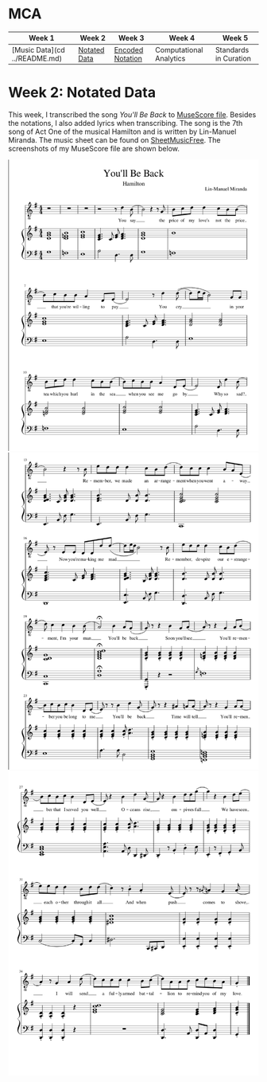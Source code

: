 # MCA

| Week 1 | Week 2 | Week 3 | Week 4 | Week 5 |
| ---|---|---|---|---|
| [Music Data](cd ../README.md) | [Notated Data](week2.md) | [Encoded Notation](week3.md) | Computational Analytics | Standards in Curation |

# Week 2: Notated Data 

This week, I transcribed the song *You'll Be Back* to [MuseScore file](You'll_Be_Back.mscz). Besides the notations, I also added lyrics when transcribing. The song is the 7th song of Act One of the musical Hamilton and is written by Lin-Manuel Miranda. 
The music sheet can be found on [SheetMusicFree](https://sheetmusic-free.com/youll-be-back-sheet-music-hamilton/). 
The screenshots of my MuseScore file are shown below. 

![](./MSpage1.png)
![](./MSpage2.png)
![](./MSpage3.png)
